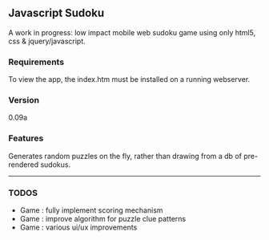 ## Javascript Sudoku
A work in progress: low impact mobile web sudoku game using only html5, css & jquery/javascript.

### Requirements
To view the app, the index.htm must be installed on a running webserver.

### Version
0.09a

### Features
Generates random puzzles on the fly, rather than drawing from a db of pre-rendered sudokus.

-------- 

### TODOS
+ Game : fully implement scoring mechanism
+ Game : improve algorithm for puzzle clue patterns
+ Game : various ui/ux improvements


